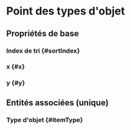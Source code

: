 # Point des types d'objet



## Propriétés de base

### Index de tri {#sortIndex}
        

### x {#x}
        

### y {#y}
        


## Entités associées (unique)

### Type d'objet {#itemType}
        





<!--- THIS FILE IS GENERATED PLEASE DO NOT EDIT IT DIRECTLY --->
